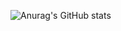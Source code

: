 ![Anurag's GitHub stats](https://github-readme-stats.vercel.app/api?username=kalinowski5&count_private=true)
